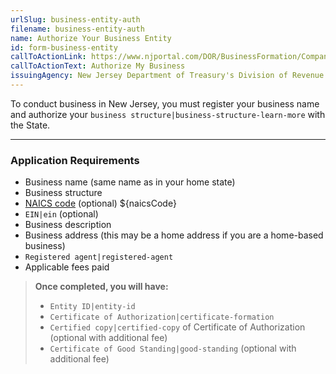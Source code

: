 ```yaml
---
urlSlug: business-entity-auth
filename: business-entity-auth
name: Authorize Your Business Entity
id: form-business-entity
callToActionLink: https://www.njportal.com/DOR/BusinessFormation/CompanyInformation/BusinessName
callToActionText: Authorize My Business
issuingAgency: New Jersey Department of Treasury's Division of Revenue and Enterprise Services
---
```

To conduct business in New Jersey, you must
register your business name and authorize your `business structure|business-structure-learn-more` with the State.

- - -

### Application Requirements

* Business name (same name as in your home state)
* Business structure
* [NAICS code](/tasks/determine-naics-code) (optional) ${naicsCode}
*  `EIN|ein` (optional)
* Business description
* Business address (this may be a home address if you are a home-based business)
*  `Registered agent|registered-agent` 
* Applicable fees paid

> **Once completed, you will have:**
>
> *  `Entity ID|entity-id` 
> *  `Certificate of Authorization|certificate-formation` 
> *  `Certified copy|certified-copy` of Certificate of Authorization (optional with additional fee)
> *  `Certificate of Good Standing|good-standing` (optional with additional fee)